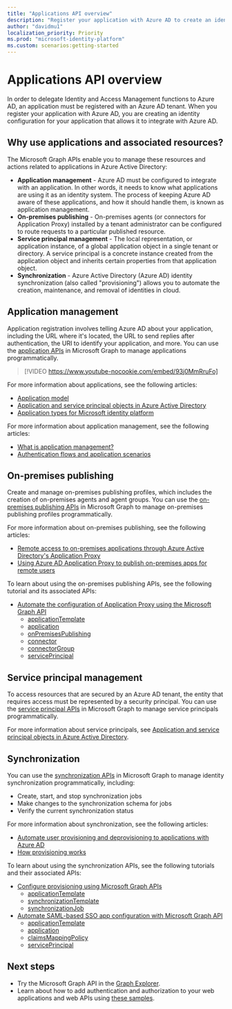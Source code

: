 ```yaml
---
title: "Applications API overview"
description: "Register your application with Azure AD to create an identity configuration for it that allows it to integrate with Azure AD."
author: "davidmu1"
localization_priority: Priority
ms.prod: "microsoft-identity-platform"
ms.custom: scenarios:getting-started
---
```


# Applications API overview

In order to delegate Identity and Access Management functions to Azure AD, an application must be registered with an Azure AD tenant. When you register your application with Azure AD, you are creating an identity configuration for your application that allows it to integrate with Azure AD.

## Why use applications and associated resources?

The Microsoft Graph APIs enable you to manage these resources and actions related to applications in Azure Active Directory:
- **Application management** - Azure AD must be configured to integrate with an application. In other words, it needs to know what applications are using it as an identity system. The process of keeping Azure AD aware of these applications, and how it should handle them, is known as application management.
- **On-premises publishing** - On-premises agents (or connectors for Application Proxy) installed by a tenant administrator can be configured to route requests to a particular published resource.
- **Service principal management** - The local representation, or application instance, of a global application object in a single tenant or directory. A service principal is a concrete instance created from the application object and inherits certain properties from that application object.
- **Synchronization** - Azure Active Directory (Azure AD) identity synchronization (also called "provisioning") allows you to automate the creation, maintenance, and removal of identities in cloud.

## Application management

Application registration involves telling Azure AD about your application, including the URL where it's located, the URL to send replies after authentication, the URI to identify your application, and more. You can use the [application APIs](https://docs.microsoft.com/graph/api/resources/application?view=graph-rest-1.0) in Microsoft Graph to manage applications programmatically.

> [!VIDEO https://www.youtube-nocookie.com/embed/93j0MmRruFo]

For more information about applications, see the following articles:
- [Application model](https://docs.microsoft.com/azure/active-directory/develop/application-model)
- [Application and service principal objects in Azure Active Directory](https://docs.microsoft.com/azure/active-directory/develop/app-objects-and-service-principals)
- [Application types for Microsoft identity platform](https://docs.microsoft.com/azure/active-directory/develop/v2-app-types)

For more information about application management, see the following articles:
- [What is application management?](https://docs.microsoft.com/azure/active-directory/manage-apps/what-is-application-management)
- [Authentication flows and application scenarios](https://docs.microsoft.com/azure/active-directory/develop/authentication-flows-app-scenarios)

## On-premises publishing

Create and manage on-premises publishing profiles, which includes the creation of on-premises agents and agent groups. You can use the [on-premises publishing APIs](https://docs.microsoft.com/graph/api/resources/onpremisespublishingprofile-root?view=graph-rest-beta) in Microsoft Graph to manage on-premises publishing profiles programmatically.

For more information about on-premises publishing, see the following articles:
- [Remote access to on-premises applications through Azure Active Directory's Application Proxy](https://docs.microsoft.com/azure/active-directory/manage-apps/application-proxy)
- [Using Azure AD Application Proxy to publish on-premises apps for remote users](https://docs.microsoft.com/azure/active-directory/manage-apps/what-is-application-proxy)

To learn about using the on-premises publishing APIs, see the following tutorial and its associated APIs:
- [Automate the configuration of Application Proxy using the Microsoft Graph API](https://docs.microsoft.com/graph/application-proxy-configure-api)
    - [applicationTemplate](https://docs.microsoft.com/graph/api/resources/applicationtemplate?view=graph-rest-1.0)
    - [application](https://docs.microsoft.com/graph/api/resources/application?view=graph-rest-1.0)
    - [onPremisesPublishing](https://docs.microsoft.com/graph/api/resources/onpremisespublishingprofile-root?view=graph-rest-beta)
    - [connector](https://docs.microsoft.com/graph/api/resources/connector?view=graph-rest-beta)
    - [connectorGroup](https://docs.microsoft.com/graph/api/resources/connectorgroup?view=graph-rest-beta)
    - [servicePrincipal](https://docs.microsoft.com/graph/api/resources/serviceprincipal?view=graph-rest-1.0)

## Service principal management

To access resources that are secured by an Azure AD tenant, the entity that requires access must be represented by a security principal. You can use the [service principal APIs](https://docs.microsoft.com/graph/api/resources/serviceprincipal?view=graph-rest-1.0) in Microsoft Graph to manage service principals programmatically.

For more information about service principals, see [Application and service principal objects in Azure Active Directory](https://docs.microsoft.com/azure/active-directory/develop/app-objects-and-service-principals).

## Synchronization

You can use the [synchronization APIs](https://docs.microsoft.com/graph/api/resources/synchronization-overview?view=graph-rest-beta) in Microsoft Graph to manage identity synchronization programmatically, including:
- Create, start, and stop synchronization jobs
- Make changes to the synchronization schema for jobs
- Verify the current synchronization status

For more information about synchronization, see the following articles:
- [Automate user provisioning and deprovisioning to applications with Azure AD](https://docs.microsoft.com/azure/active-directory/app-provisioning/user-provisioning)
- [How provisioning works](https://docs.microsoft.com/azure/active-directory/app-provisioning/how-provisioning-works)

To learn about using the synchronization APIs, see the following tutorials and their associated APIs:
- [Configure provisioning using Microsoft Graph APIs](https://docs.microsoft.com/azure/active-directory/app-provisioning/application-provisioning-configure-api)
    - [applicationTemplate](https://docs.microsoft.com/graph/api/resources/applicationtemplate?view=graph-rest-1.0)
    - [synchronizationTemplate](https://docs.microsoft.com/graph/api/resources/synchronization-synchronizationtemplate?view=graph-rest-beta)
    - [synchronizationJob](https://docs.microsoft.com/graph/api/resources/synchronization-synchronizationjob?view=graph-rest-beta)
- [Automate SAML-based SSO app configuration with Microsoft Graph API](https://docs.microsoft.com/azure/active-directory/manage-apps/application-saml-sso-configure-api)
    - [applicationTemplate](https://docs.microsoft.com/graph/api/resources/applicationtemplate?view=graph-rest-1.0)
    - [application](https://docs.microsoft.com/graph/api/resources/application?view=graph-rest-1.0)
    - [claimsMappingPolicy](https://docs.microsoft.com/graph/api/resources/claimsmappingpolicy?view=graph-rest-beta)
    - [servicePrincipal](https://docs.microsoft.com/graph/api/resources/serviceprincipal?view=graph-rest-1.0)

## Next steps
- Try the Microsoft Graph API in the [Graph Explorer](https://developer.microsoft.com/graph/graph-explorer).
- Learn about how to add authentication and authorization to your web applications and web APIs using [these samples](https://docs.microsoft.com/azure/active-directory/develop/sample-v2-code).